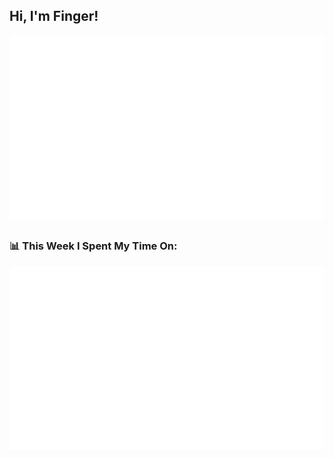 <h2> Hi, I'm Finger!</h2>

<img align="right" src="https://raw.githubusercontent.com/spianmo/github-stats/master/generated/overview.svg#gh-light-mode-only">

<!-- <img align="right" height="160em" src="https://github-readme-stats-eight-theta.vercel.app/api/top-langs/?username=spianmo&layout=compact&langs_count=8&theme=algolia"/>	 -->
	
```go
package main

type Me struct {
	Name   string
	Job    string
	Code   string
	Skills string
}

func main() {
	me := &Me{
		Name:   "Finger",
		Job:    "Client-side Engineer",
		Code:   "Java and C++ and Others",
		Skills: "Android Security NLP ^o^",
	}
	_ = me
}
```


<h3>📊 This Week I Spent My Time On:</h3>
<img align='right' src="https://raw.githubusercontent.com/spianmo/github-stats/master/generated/languages.svg#gh-light-mode-only">

<!--START_SECTION:waka-->

```txt
TypeScript             13 hrs 49 mins  ████████▒░░░░░░░░░░░░░░░░   32.89 %
Java                   9 hrs 50 mins   ██████░░░░░░░░░░░░░░░░░░░   23.43 %
JSON                   3 hrs 16 mins   ██░░░░░░░░░░░░░░░░░░░░░░░   07.78 %
Vue.js                 2 hrs 31 mins   █▓░░░░░░░░░░░░░░░░░░░░░░░   06.00 %
JavaScript             2 hrs 1 min     █▒░░░░░░░░░░░░░░░░░░░░░░░   04.83 %
```

<!--END_SECTION:waka-->
